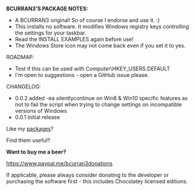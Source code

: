 **BCURRAN3'S PACKAGE NOTES:**

* A BCURRAN3 original! So of course I endorse and use it. :)
* This installs no software. It modifies Windows registry keys controlling the settings for your taskbar.
* Read the INSTALL EXAMPLES again before use!
* The Windows Store icon may not come back even if you set it to yes. 

ROADMAP:
* Test if this can be used with Computer\HKEY_USERS\.DEFAULT
* I'm open to suggestions - open a GitHub issue please.

CHANGELOG:
* 0.0.2 added -ea silentlycontinue on Win8 & Win10 specific features as not to fail the script when trying to change settings on incompatible versions of Windows
* 0.0.1 initial release

Like my [packages](https://chocolatey.org/profiles/bcurran3)? 

Find them useful?

**Want to buy me a beer?**

https://www.paypal.me/bcurran3donations

If applicable, please always consider donating to the developer or purchasing the software first - this includes Chocolatey licensed editions. 

